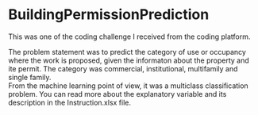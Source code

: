 # BuildingPermissionPrediction

This was one of the coding challenge I received from the coding platform.

The problem statement was to predict the category of use or occupancy where the work is proposed, given the informaton about the property and ite permit. The category was commercial, institutional, multifamily and single family.  
From the machine learning point of view, it was a multiclass classification problem. You can read more about the explanatory variable and its description in the Instruction.xlsx file. 
